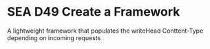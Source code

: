 SEA D49 Create a Framework
===============================

A lightweight framework that populates the writeHead Conttent-Type depending on incoming requests